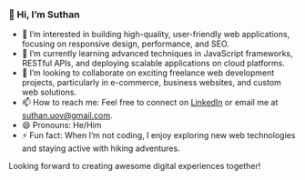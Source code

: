 ### 👋 Hi, I’m Suthan

- 👀 I’m interested in building high-quality, user-friendly web applications, focusing on responsive design, performance, and SEO.
- 🌱 I’m currently learning advanced techniques in JavaScript frameworks, RESTful APIs, and deploying scalable applications on cloud platforms.
- 💞️ I’m looking to collaborate on exciting freelance web development projects, particularly in e-commerce, business websites, and custom web solutions.
- 📫 How to reach me: Feel free to connect on [LinkedIn](www.linkedin.com/in/suthan-amalathas-20b808193) or email me at suthan.uov@gmail.com.
- 😄 Pronouns: He/Him
- ⚡ Fun fact: When I’m not coding, I enjoy exploring new web technologies and staying active with hiking adventures.

Looking forward to creating awesome digital experiences together!
